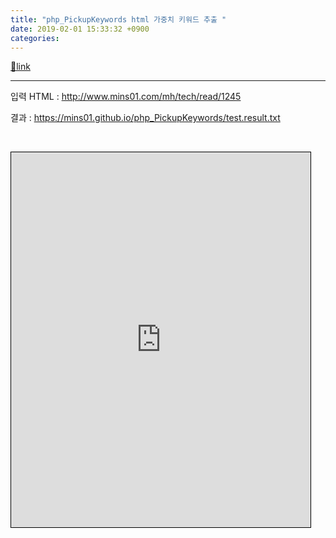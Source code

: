 ```yaml
---
title: "php_PickupKeywords html 가중치 키워드 추출 "
date: 2019-02-01 15:33:32 +0900
categories: 
---
```

[🔗link](http://www.mins01.com/mh/tech/read/1255)
***


입력 HTML : http://www.mins01.com/mh/tech/read/1245

  


결과 : https://mins01.github.io/php_PickupKeywords/test.result.txt

  


 

<iframe frameborder="1" height="600" src="http://www.mins01.com/web_work/php/php_PickupKeywords/html.PickupKeywords.php" style="border-width: 1px; border-style: solid; border-color: rgb(0, 0, 0);" width="95%"></iframe>  



